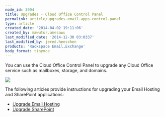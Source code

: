 ```yaml
---
node_id: 3994
title: Upgrades - Cloud Office Control Panel
permalink: article/upgrades-email-apps-control-panel
type: article
created_date: '2014-04-02 19:11:06'
created_by: mawutor.amesawu
last_modified_date: '2014-12-30 03:0337'
last_modified_by: jered.heeschen
products: 'Rackspace Email,Exchange'
body_format: tinymce
---
```


You can use the Cloud Office Control Panel to upgrade any Cloud Office
service such as mailboxes, storage, and domains.

![](/knowledge_center/sites/default/files/field/image/SnapCrab_NoName_2014-3-26_13-14-52_No-00.png)

The following articles provide instructions for upgrading your Email
Hosting and SharePoint applications:

-   [Upgrade Email
    Hosting](/knowledge_center/article/upgrade-email-hosting-cloud-office-control-panel)
-   [Upgrade
    SharePoint](/knowledge_center/article/upgrade-sharepoint-site-storage-cloud-office-control-panel)



